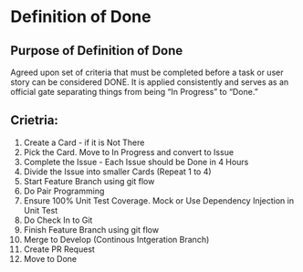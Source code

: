 # Definition of Done

## Purpose of Definition of Done

Agreed upon set of criteria that must be completed before a task or user story can be considered DONE.
It is applied consistently and serves as an official gate separating things from being “In Progress” to “Done.”

## Crietria:

1. Create a Card - if it is Not There
1. Pick the Card. Move to In Progress and convert to Issue
1. Complete the Issue - Each Issue should be Done in 4 Hours
1. Divide the Issue into smaller Cards (Repeat 1 to 4)
1. Start Feature Branch using git flow
3. Do Pair Programming
4. Ensure 100% Unit Test Coverage. Mock or Use Dependency Injection in Unit Test
5. Do Check In to Git
6. Finish Feature Branch using git flow
7. Merge to Develop (Continous Intgeration Branch)
8. Create PR Request
9. Move to Done
